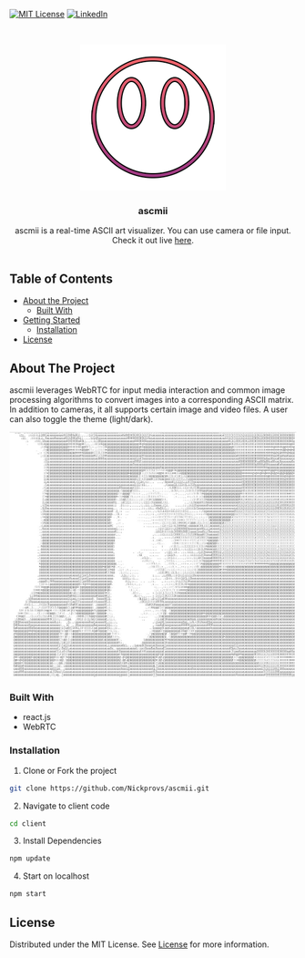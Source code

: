 <!-- PROJECT SHIELDS -->
<!--
*** I'm using markdown "reference style" links for readability.
*** Reference links are enclosed in brackets [ ] instead of parentheses ( ).
*** See the bottom of this document for the declaration of the reference variables
*** for contributors-url, forks-url, etc. This is an optional, concise syntax you may use.
*** https://www.markdownguide.org/basic-syntax/#reference-style-links
-->

[![MIT License][license-shield]][license-url]
[![LinkedIn][linkedin-shield]][linkedin-url]

<!-- PROJECT LOGO -->
<br />
<p align="center">
  <a href="https://github.com/Nickprovs/ascmii">
    <img src="_meta/logo.png" alt="Logo" width="256" height="256">
  </a>

  <h3 align="center">ascmii</h3>

  <p align="center">
    ascmii is a real-time ASCII art visualizer. You can use camera or file input. Check it out live <a href="https://ascmii.com/" rel="noopener noreferrer" target="_blank">here</a>. 
    <br />
    <br />
  </p>
</p>

<!-- TABLE OF CONTENTS -->

## Table of Contents

- [About the Project](#about-the-project)
  - [Built With](#built-with)
- [Getting Started](#getting-started)
  - [Installation](#installation)
- [License](#license)

<!-- ABOUT THE PROJECT -->

## About The Project

ascmii leverages WebRTC for input media interaction and common image processing algorithms to convert images into a corresponding ASCII matrix.
In addition to cameras, it all supports certain image and video files. A user can also toggle the theme (light/dark).

[![Product Name Screen Shot][product-screenshot]](/_meta/sample.jpg)

### Built With

- react.js
- WebRTC

<!-- GETTING STARTED -->

### Installation

1. Clone or Fork the project

```sh
git clone https://github.com/Nickprovs/ascmii.git
```

2. Navigate to client code
```sh
cd client
```

3. Install Dependencies

```sh
npm update
```

4. Start on localhost

```sh
npm start
```

<!-- LICENSE -->

## License

Distributed under the MIT License. See [License](LICENSE.md) for more information.

<!-- MARKDOWN LINKS & IMAGES -->
<!-- https://www.markdownguide.org/basic-syntax/#reference-style-links -->

[license-shield]: https://img.shields.io/badge/License-MIT-yellow.svg
[license-url]: https://github.com/nickprovs/ballpit/blob/master/LICENSE.txt
[linkedin-shield]: https://img.shields.io/badge/-LinkedIn-black.svg?style=flat-square&logo=linkedin&colorB=555
[linkedin-url]: https://linkedin.com/in/nickprovs
[product-screenshot]: _meta/sample.jpg
